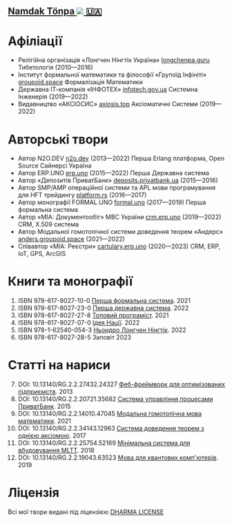 <h2 style="white-space: nowrap;"><a itemprop="sameAs" content="https://orcid.org/0000-0001-7127-8796" href="https://orcid.org/0000-0001-7127-8796" target="orcid.widget" rel="me noopener noreferrer" style="vertical-align:top;white-space: nowrap;">Namdak Tönpa <img src="https://orcid.org/sites/default/files/images/orcid_16x16.png"> 🇺🇦</a></h2>

# Афіліації

* Релігійна організація «Лонгчен Нінгтік Україна» <a href="https://longchenpa.guru">longchenpa.guru</a> Тибетологія (2010—2016)
* Інститут формальної математики та філософії «Групоїд Інфініті» <a href="https://groupoid.space">groupoid.space</a> Формалізація Математики
* Державна ІТ-компанія «ІНФОТЕХ» <a href="https://infotech.gov.ua">infotech.gov.ua</a> Системна Інженерія (2019—2022)
* Видавництво «АКСІОСИС» <a href="https://axiosis.top">axiosis.top</a> Аксіоматичні Системи (2019—2022)

# Авторські твори

* Автор N2O.DEV <a href="https://n2o.dev">n2o.dev</a> (2013—2022) Перша Erlang платформа, Open Source Сайнерсі Україна
* Автор ERP.UNO <a href="https://erp.uno">erp.uno</a> (2015—2022) Перша Державна система
* Автор «Депозитів ПриватБанк» <a href="https://deposits.privatbank.ua/static/doc/index.htm">deposits.privatbank.ua</a> (2015—2016)
* Автор SMP/AMP операційної системи та APL мови програмування для HFT трейдингу <a href="https://github.com/o83/n2o">platform.rs</a> (2016—2017)
* Автор монографії FORMAL.UNO <a href="https://formal.uno">formal.uno</a> (2017—2019) Перша формальна система
* Автор «МІА: Документообіг» МВС України <a href="https://crm.erp.uno">crm.erp.uno</a> (2019—2022) CRM, X.509 система
* Автор Модальної гомотопічної системи доведення теорем «Андерс» <a href="https://anders.groupoid.space">anders.groupoid.space</a> (2021—2022)
* Співавтор «МІА: Реєстри» <a href="https://cartulary.erp.uno">cartulary.erp.uno</a> (2020—2023) CRM, ERP, IoT, GPS, ArcGIS

# Книги та монографії

1. ISBN 978-617-8027-10-0 <a href="https://formal.uno/monography.pdf">Перша формальна система</a>. 2021
2. ISBN 978-617-8027-23-0 <a href="https://formal.uno/tex/books/erp/erp.pdf">Перша державна система</a>. 2022
3. ISBN 978-617-8027-27-8 <a href="https://axiosis.github.io/books/top/texts/top.pdf">Топовий програміст</a>. 2021
4. ISBN 978-617-8027-07-0 <a href="https://axiosis.github.io/books/azov/texts/idea.pdf">Ідея Нації</a>. 2022
5. ISBN 978-1-62540-054-3 <a href="https://longchenpa.guru/gter.ma/snying.thig.rtsa.pod/texts/sngon.'gro/index.pdf">Ньондро Лонгчен Нінгтік</a>. 2022
6. ISBN 978-617-8027-28-5 Заповіт 2023

# Статті на нариси

7. DOI: 10.13140/RG.2.2.27432.24327 <a href="https://n2o.dev/books/n2o.pdf">Феб-фреймворк для оптимізованих підприємств</a>. 2013
8. DOI: 10.13140/RG.2.2.20721.35682 <a href="https://n2o.dev/books/bpe.pdf">Система управління процесами ПриватБанк</a>. 2015
9. DOI: 10.13140/RG.2.2.14010.47045 <a href="https://axiosis.github.io/articles/anders/anders.pdf">Модальна гомотопічна мова математики</a>. 2021
10. DOI: 10.13140/RG.2.2.34143.12963 <a href="https://axiosis.github.io/articles/henk/pts_ua.pdf">Система доведення теорем з однією аксіомою</a>. 2017
11. DOI: 10.13140/RG.2.2.25754.52169 <a href="https://axiosis.github.io/articles/per/anno_ua.pdf">Мінімальна система для вбудовування MLTT</a>. 2018
12. DOI: 10.13140/RG.2.2.19043.63523 <a href="https://axiosis.github.io/articles/bloch/quantum.pdf">Мова для квантових комп'ютерів</a>. 2019

# Ліцензія

Всі мої твори видані під ліцензією <a href="https://5ht.co/license/">DHARMA LICENSE</a>
